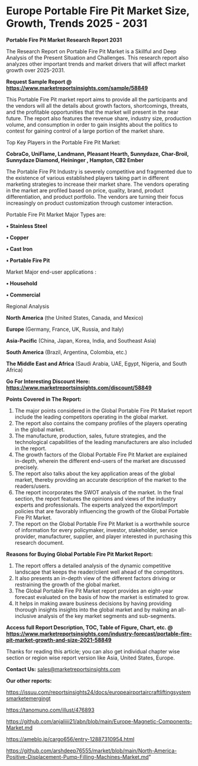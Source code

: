 # Europe Portable Fire Pit Market Size, Growth, Trends 2025 - 2031

<strong>Portable Fire Pit Market Research Report 2031</strong>

The Research Report on Portable Fire Pit Market is a Skillful and Deep Analysis of the Present Situation and Challenges. This research report also analyzes other important trends and market drivers that will affect market growth over 2025-2031.

<strong>Request Sample Report @ <a href=https://www.marketreportsinsights.com/sample/58849>https://www.marketreportsinsights.com/sample/58849</a></strong>

This Portable Fire Pit market report aims to provide all the participants and the vendors will all the details about growth factors, shortcomings, threats, and the profitable opportunities that the market will present in the near future. The report also features the revenue share, industry size, production volume, and consumption in order to gain insights about the politics to contest for gaining control of a large portion of the market share.

Top Key Players in the Portable Fire Pit Market:

<strong>CobraCo, UniFlame, Landmann, Pleasant Hearth, Sunnydaze, Char-Broil, Sunnydaze Diamond, Heininger , Hampton, CB2 Ember</strong>

The Portable Fire Pit Industry is severely competitive and fragmented due to the existence of various established players taking part in different marketing strategies to increase their market share. The vendors operating in the market are profiled based on price, quality, brand, product differentiation, and product portfolio. The vendors are turning their focus increasingly on product customization through customer interaction.

Portable Fire Pit Market Major Types are:

<strong>• Stainless Steel

• Copper

• Cast Iron

• Portable Fire Pit</strong>

Market Major end-user applications :

<strong>• Household

• Commercial</strong>

Regional Analysis

</u><strong><b>North America</b></strong> (the United States, Canada, and Mexico)

<strong><b>Europe </b></strong>(Germany, France, UK, Russia, and Italy)

<strong><b>Asia-Pacific</b></strong> (China, Japan, Korea, India, and Southeast Asia)

<strong><b>South America</b></strong> (Brazil, Argentina, Colombia, etc.)

<strong><b>The Middle East and Africa</b></strong> (Saudi Arabia, UAE, Egypt, Nigeria, and South Africa)

<strong>Go For Interesting Discount Here: <a href=https://www.marketreportsinsights.com/discount/58849>https://www.marketreportsinsights.com/discount/58849</a></strong>

<strong>Points Covered in The Report:</strong>
<ol>
  <li>The major points considered in the Global Portable Fire Pit Market report include the leading competitors operating in the global market.</li>
  <li>The report also contains the company profiles of the players operating in the global market.</li>
  <li>The manufacture, production, sales, future strategies, and the technological capabilities of the leading manufacturers are also included in the report.</li>
  <li>The growth factors of the Global Portable Fire Pit Market are explained in-depth, wherein the different end-users of the market are discussed precisely.</li>
  <li>The report also talks about the key application areas of the global market, thereby providing an accurate description of the market to the readers/users.</li>
  <li>The report incorporates the SWOT analysis of the market. In the final section, the report features the opinions and views of the industry experts and professionals. The experts analyzed the export/import policies that are favorably influencing the growth of the Global Portable Fire Pit Market.</li>
  <li>The report on the Global Portable Fire Pit Market is a worthwhile source of information for every policymaker, investor, stakeholder, service provider, manufacturer, supplier, and player interested in purchasing this research document.</li>
</ol>
<strong>Reasons for Buying Global Portable Fire Pit Market Report:</strong>

<ol>
  <li>The report offers a detailed analysis of the dynamic competitive landscape that keeps the reader/client well ahead of the competitors.</li>
  <li>It also presents an in-depth view of the different factors driving or restraining the growth of the global market.</li>
  <li>The Global Portable Fire Pit Market report provides an eight-year forecast evaluated on the basis of how the market is estimated to grow.</li>
  <li>It helps in making aware business decisions by having providing thorough insights insights into the global market and by making an all-inclusive analysis of the key market segments and sub-segments.</li>
</ol>
<strong>Access full Report Description, TOC, Table of Figure, Chart, etc. @ <a href=https://www.marketreportsinsights.com/industry-forecast/portable-fire-pit-market-growth-and-size-2021-58849>https://www.marketreportsinsights.com/industry-forecast/portable-fire-pit-market-growth-and-size-2021-58849</a></strong>


Thanks for reading this article; you can also get individual chapter wise section or region wise report version like Asia, United States, Europe.

<strong>Contact Us:</strong>
sales@marketreportsinsights.com

<strong>Our other reports:</strong>

<a href=https://issuu.com/reportsinsights24/docs/europeairportaircraftliftingsystemsmarketemergingt>https://issuu.com/reportsinsights24/docs/europeairportaircraftliftingsystemsmarketemergingt</a>

<a href=https://tanomuno.com/illust/476893>https://tanomuno.com/illust/476893</a>

<a href=https://github.com/anjaliiii21/abn/blob/main/Europe-Magnetic-Components-Market.md>https://github.com/anjaliiii21/abn/blob/main/Europe-Magnetic-Components-Market.md</a>

<a href=https://ameblo.jp/cargo656/entry-12887310954.html>https://ameblo.jp/cargo656/entry-12887310954.html</a>

<a href=https://github.com/arshdeep76555/market/blob/main/North-America-Positive-Displacement-Pump-Filling-Machines-Market.md>https://github.com/arshdeep76555/market/blob/main/North-America-Positive-Displacement-Pump-Filling-Machines-Market.md</a>"
